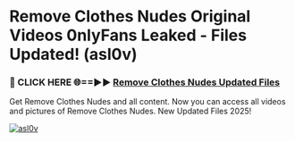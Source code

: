 # Remove Clothes Nudes Original Videos 0nlyFans Leaked - Files Updated! (asl0v)

<h3>🔴 CLICK HERE 🌐==►► <a href="https://tinyurl.com/5h6xmrr3" rel="nofollow">Remove Clothes Nudes Updated Files</a></h3>

Get Remove Clothes Nudes and all content. Now you can access all videos and pictures of Remove Clothes Nudes. New Updated Files 2025!

[![asl0v](https://i.imgur.com/KVD873Z.gif)](https://tinyurl.com/5h6xmrr3)
